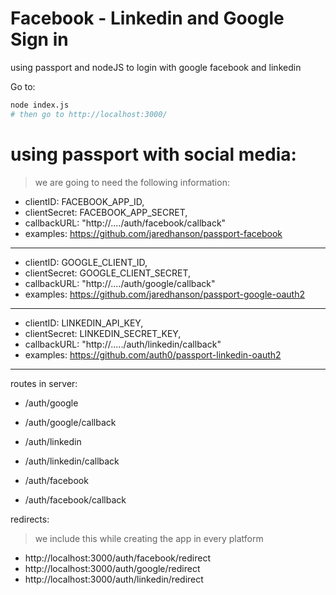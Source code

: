 # Facebook - Linkedin and Google Sign in
using passport and nodeJS to login with google facebook and linkedin

Go to:
```bash
node index.js
# then go to http://localhost:3000/

```

# using passport with social media:
> we are going to need the following information:

* clientID: FACEBOOK_APP_ID,
* clientSecret: FACEBOOK_APP_SECRET,
* callbackURL: "http://..../auth/facebook/callback"
* examples: https://github.com/jaredhanson/passport-facebook
---------------------------------------------------------
* clientID: GOOGLE_CLIENT_ID,
* clientSecret: GOOGLE_CLIENT_SECRET,
* callbackURL: "http://..../auth/google/callback"
* examples: https://github.com/jaredhanson/passport-google-oauth2
---------------------------------------------------------
* clientID: LINKEDIN_API_KEY,
* clientSecret: LINKEDIN_SECRET_KEY,
* callbackURL: "http://...../auth/linkedin/callback"
* examples: https://github.com/auth0/passport-linkedin-oauth2
---------------------------------------------------------
routes in server:
* /auth/google
* /auth/google/callback

* /auth/linkedin
* /auth/linkedin/callback

* /auth/facebook
* /auth/facebook/callback


redirects:
> we include this while creating the app in every platform
* http://localhost:3000/auth/facebook/redirect
* http://localhost:3000/auth/google/redirect
* http://localhost:3000/auth/linkedin/redirect